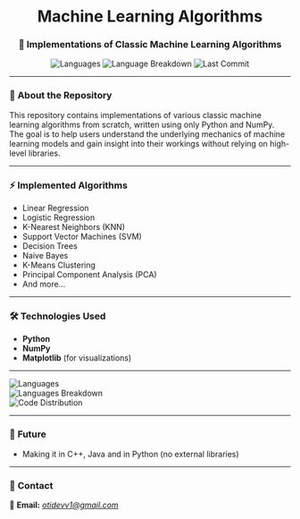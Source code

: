 <h1 align="center">Machine Learning Algorithms</h1>
<h3 align="center">🚀 Implementations of Classic Machine Learning Algorithms</h3>

<p align="center">
  <img src="https://img.shields.io/github/languages/top/OT1devl/Machine-Learning-Algorithms?style=flat" alt="Languages" />
  <img src="https://img.shields.io/github/languages/count/OT1devl/Machine-Learning-Algorithms?style=flat" alt="Language Breakdown" />
  <img src="https://img.shields.io/github/last-commit/OT1devl/Machine-Learning-Algorithms?style=flat" alt="Last Commit" />
</p>

---

### 📜 **About the Repository**
This repository contains implementations of various classic machine learning algorithms from scratch, written using only Python and NumPy. The goal is to help users understand the underlying mechanics of machine learning models and gain insight into their workings without relying on high-level libraries.

---

### ⚡ **Implemented Algorithms**
- Linear Regression
- Logistic Regression
- K-Nearest Neighbors (KNN)
- Support Vector Machines (SVM)
- Decision Trees
- Naive Bayes
- K-Means Clustering
- Principal Component Analysis (PCA)
- And more...

---

### 🛠️ **Technologies Used**
- **Python**
- **NumPy**
- **Matplotlib** (for visualizations)

---

![Languages](https://img.shields.io/github/languages/top/OT1devl/Machine-Learning-Algorithms?style=flat)  
![Languages Breakdown](https://img.shields.io/github/languages/count/OT1devl/Machine-Learning-Algorithms?style=flat)  
![Code Distribution](https://img.shields.io/github/languages/code-size/OT1devl/Machine-Learning-Algorithms?style=flat)

---
### 🚀 **Future**
- Making it in C++, Java and in Python (no external libraries)

---

### 📱 **Contact**
📧 **Email:** *[otidevv1@gmail.com](mailto:otidevv1@gmail.com)* 

